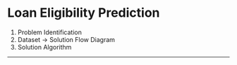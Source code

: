 # Loan Eligibility Prediction

1) Problem Identification
2) Dataset -> Solution Flow Diagram
3) Solution Algorithm

---
